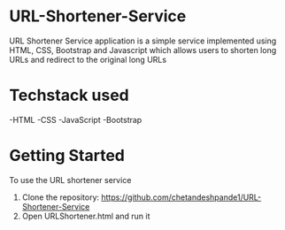 # URL-Shortener-Service
URL Shortener Service application is a simple service implemented using HTML, CSS, Bootstrap and Javascript which allows users to shorten long URLs and redirect to the original long URLs 

# Techstack used
-HTML
-CSS
-JavaScript
-Bootstrap

# Getting Started
To use the URL shortener service
1. Clone the repository: https://github.com/chetandeshpande1/URL-Shortener-Service
2. Open URLShortener.html and run it

